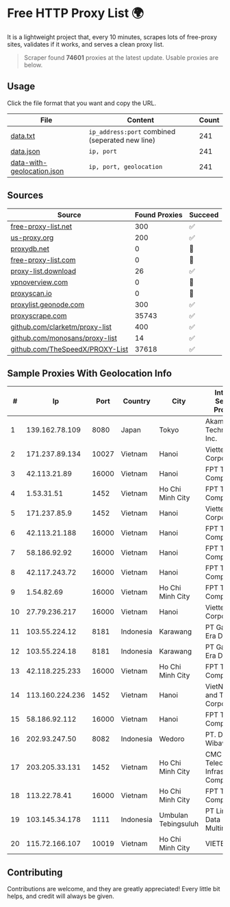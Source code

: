 
# Free HTTP Proxy List 🌍

It is a lightweight project that, every 10 minutes, scrapes lots of free-proxy sites, validates if it works, and serves a clean proxy list.


> Scraper found **74601** proxies at the latest update. Usable proxies are below.

## Usage

Click the file format that you want and copy the URL.


|File|Content|Count|
|----|-------|-----|
|[data.txt](https://raw.githubusercontent.com/themiralay/Proxy-List-World/master/data.txt)|`ip_address:port` combined (seperated new line)|241|
|[data.json](https://raw.githubusercontent.com/themiralay/Proxy-List-World/master/data.json)|`ip, port`|241|
|[data-with-geolocation.json](https://raw.githubusercontent.com/themiralay/Proxy-List-World/master/data-with-geolocation.json)|`ip, port, geolocation`|241|

## Sources

|Source|Found Proxies|Succeed|
|------|-------------|-------|
|[free-proxy-list.net](https://free-proxy-list.net)|300|✅|
|[us-proxy.org](https://www.us-proxy.org)|200|✅|
|[proxydb.net](http://proxydb.net)|0|🚫|
|[free-proxy-list.com](https://free-proxy-list.com/?page=&port=&type%5B%5D=http&type%5B%5D=https&up_time=0&search=Search)|0|🚫|
|[proxy-list.download](https://www.proxy-list.download/HTTP)|26|✅|
|[vpnoverview.com](https://vpnoverview.com/privacy/anonymous-browsing/free-proxy-servers)|0|🚫|
|[proxyscan.io](https://www.proxyscan.io)|0|🚫|
|[proxylist.geonode.com](https://proxylist.geonode.com/api/proxy-list?limit=300&page=1&sort_by=lastChecked&sort_type=desc&protocols=http,https)|300|✅|
|[proxyscrape.com](https://api.proxyscrape.com/v2/?request=displayproxies&protocol=http&timeout=10000&country=all&ssl=all&anonymity=all)|35743|✅|
|[github.com/clarketm/proxy-list](https://raw.githubusercontent.com/clarketm/proxy-list/master/proxy-list-raw.txt)|400|✅|
|[github.com/monosans/proxy-list](https://raw.githubusercontent.com/monosans/proxy-list/main/proxies/http.txt)|14|✅|
|[github.com/TheSpeedX/PROXY-List](https://raw.githubusercontent.com/TheSpeedX/PROXY-List/master/http.txt)|37618|✅|


## Sample Proxies With Geolocation Info

|#|Ip|Port|Country|City|Internet Service Provider|
|-|--|----|-------|----|-------------------------|
|1|139.162.78.109|8080|Japan|Tokyo|Akamai Technologies, Inc.|
|2|171.237.89.134|10027|Vietnam|Hanoi|Viettel Corporation|
|3|42.113.21.89|16000|Vietnam|Hanoi|FPT Telecom Company|
|4|1.53.31.51|1452|Vietnam|Ho Chi Minh City|FPT Telecom Company|
|5|171.237.85.9|1452|Vietnam|Hanoi|Viettel Corporation|
|6|42.113.21.188|16000|Vietnam|Hanoi|FPT Telecom Company|
|7|58.186.92.92|16000|Vietnam|Hanoi|FPT Telecom Company|
|8|42.117.243.72|16000|Vietnam|Hanoi|FPT Telecom Company|
|9|1.54.82.69|16000|Vietnam|Ho Chi Minh City|FPT Telecom Company|
|10|27.79.236.217|16000|Vietnam|Hanoi|Viettel Corporation|
|11|103.55.224.12|8181|Indonesia|Karawang|PT Gapura Era Digital|
|12|103.55.224.18|8181|Indonesia|Karawang|PT Gapura Era Digital|
|13|42.118.225.233|16000|Vietnam|Ho Chi Minh City|FPT Telecom Company|
|14|113.160.224.236|1452|Vietnam|Hanoi|VietNam Post and Telecom Corporation|
|15|58.186.92.112|16000|Vietnam|Hanoi|FPT Telecom Company|
|16|202.93.247.50|8082|Indonesia|Wedoro|PT. Dutakom Wibawa Putra|
|17|203.205.33.131|1452|Vietnam|Ho Chi Minh City|CMC Telecom Infrastructure Company|
|18|113.22.78.41|16000|Vietnam|Ho Chi Minh City|FPT Telecom Company|
|19|103.145.34.178|1111|Indonesia|Umbulan Tebingsuluh|PT Lintas Data Multimedia|
|20|115.72.166.107|10019|Vietnam|Ho Chi Minh City|VIETELmetro|



## Contributing

Contributions are welcome, and they are greatly appreciated! Every
little bit helps, and credit will always be given.


